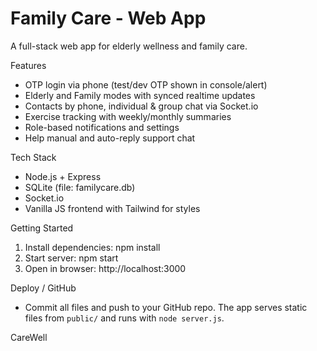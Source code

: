 Family Care - Web App
=====================

A full-stack web app for elderly wellness and family care.

Features
- OTP login via phone (test/dev OTP shown in console/alert)
- Elderly and Family modes with synced realtime updates
- Contacts by phone, individual & group chat via Socket.io
- Exercise tracking with weekly/monthly summaries
- Role-based notifications and settings
- Help manual and auto-reply support chat

Tech Stack
- Node.js + Express
- SQLite (file: familycare.db)
- Socket.io
- Vanilla JS frontend with Tailwind for styles

Getting Started
1. Install dependencies:
   npm install
2. Start server:
   npm start
3. Open in browser:
   http://localhost:3000

Deploy / GitHub
- Commit all files and push to your GitHub repo. The app serves static files from `public/` and runs with `node server.js`.

CareWell
